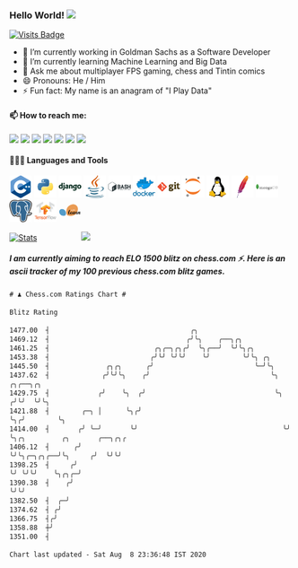   ### Hello World!  <img src="https://github.com/sciencepal/sciencepal/blob/master/Hi.gif" width="29px">
  [![Visits Badge](https://badges.pufler.dev/visits/sciencepal/sciencepal)](https://badges.pufler.dev/visits/sciencepal/sciencepal)
  
  - 🔭 I’m currently working in Goldman Sachs as a Software Developer
  - 🌱 I’m currently learning Machine Learning and Big Data
  - 💬 Ask me about multiplayer FPS gaming, chess and Tintin comics
  - 😄 Pronouns: He / Him
  - ⚡ Fun fact: My name is an anagram of "I Play Data"
  
  #### 📫 How to reach me:   
  [<img src="https://upload.wikimedia.org/wikipedia/commons/8/83/Steam_icon_logo.svg" width="3.5%"/>](https://steamcommunity.com/id/mongocds/)
  [<img src="https://github.com/sciencepal/sciencepal/blob/master/discord-round.svg" width="3.5%"/>](https://discord.gg/MnUUbHe)
  [<img src="https://img.icons8.com/color/48/000000/twitter.png" width="3.5%"/>](https://twitter.com/sciencepal)
  [<img src="https://img.icons8.com/color/48/000000/linkedin.png" width="3.5%"/>](https://www.linkedin.com/in/adityapal1/)
  [<img src="https://img.icons8.com/fluent/48/000000/facebook-new.png" width="3.5%"/>](https://www.facebook.com/sciencepal/)
  [<img src="https://img.icons8.com/fluent/48/000000/instagram-new.png" width="3.5%"/>](https://www.instagram.com/aditya_sciencepal/)
  <a href="mailto:aditya.pal.science@gmail.com"> <img src="https://img.icons8.com/fluent/48/000000/gmail.png" width="3.5%"/> </a>
  
  #### 👨🏻‍💻 Languages and Tools <br />
  <code><img height="40" src="https://raw.githubusercontent.com/github/explore/80688e429a7d4ef2fca1e82350fe8e3517d3494d/topics/cpp/cpp.png"></code>
  <code><img height="40" src="https://raw.githubusercontent.com/github/explore/80688e429a7d4ef2fca1e82350fe8e3517d3494d/topics/python/python.png"></code>
  <code><img height="40" src="https://raw.githubusercontent.com/github/explore/80688e429a7d4ef2fca1e82350fe8e3517d3494d/topics/django/django.png"></code>
  <code><img height="40" src="https://raw.githubusercontent.com/github/explore/80688e429a7d4ef2fca1e82350fe8e3517d3494d/topics/java/java.png"></code>
  <code><img height="40" src="https://raw.githubusercontent.com/github/explore/80688e429a7d4ef2fca1e82350fe8e3517d3494d/topics/bash/bash.png"></code>
  <code><img height="40" src="https://raw.githubusercontent.com/github/explore/80688e429a7d4ef2fca1e82350fe8e3517d3494d/topics/docker/docker.png"></code>
  <code><img height="40" src="https://raw.githubusercontent.com/github/explore/80688e429a7d4ef2fca1e82350fe8e3517d3494d/topics/git/git.png"></code>
  <code><img height="40" src="https://raw.githubusercontent.com/github/explore/80688e429a7d4ef2fca1e82350fe8e3517d3494d/topics/jupyter-notebook/jupyter-notebook.png"></code>
  <code><img height="40" src="https://raw.githubusercontent.com/github/explore/80688e429a7d4ef2fca1e82350fe8e3517d3494d/topics/linux/linux.png"></code>
  <code><img height="40" src="https://raw.githubusercontent.com/github/explore/80688e429a7d4ef2fca1e82350fe8e3517d3494d/topics/maven/maven.png"></code>
  <code><img height="40" src="https://raw.githubusercontent.com/github/explore/80688e429a7d4ef2fca1e82350fe8e3517d3494d/topics/mongodb/mongodb.png"></code>
  <code><img height="40" src="https://raw.githubusercontent.com/github/explore/80688e429a7d4ef2fca1e82350fe8e3517d3494d/topics/postgresql/postgresql.png"></code>
  <code><img height="40" src="https://raw.githubusercontent.com/github/explore/80688e429a7d4ef2fca1e82350fe8e3517d3494d/topics/tensorflow/tensorflow.png"></code>
  <code><img height="40" src="https://raw.githubusercontent.com/github/explore/80688e429a7d4ef2fca1e82350fe8e3517d3494d/topics/scikit-learn/scikit-learn.png"></code>
  
  [![Stats](https://github-readme-stats.vercel.app/api?username=sciencepal&show_icons=true&theme=radical)](https://github-readme-stats.vercel.app/api?username=sciencepal&show_icons=true&theme=radical)&nbsp; &nbsp; &nbsp; &nbsp; &nbsp; &nbsp; &nbsp; &nbsp; &nbsp; &nbsp; <img src="https://github.com/sciencepal/sciencepal/blob/master/saved.gif" width="195">
  
  ##### I am currently aiming to reach ELO 1500 blitz on chess.com ⚡. Here is an ascii tracker of my 100 previous chess.com blitz games.

  ```
  # ♟︎ Chess.com Ratings Chart #
  
  Blitz Rating

 1477.00  ┤                                   ╭╮
 1469.12  ┤                                  ╭╯╰╮    ╭──╮╭╮
 1461.25  ┤                          ╭╮╭─╮╭╮╭╯  ╰╮╭──╯  ╰╯╰╮╭╮
 1453.38  ┤                         ╭╯╰╯ ╰╯╰╯    ╰╯        ╰╯╰╮ ╭╮
 1445.50  ┤              ╭╮╭╮      ╭╯                         ╰─╯╰╮
 1437.62  ┤             ╭╯╰╯╰╮    ╭╯                              ╰╮    ╭╮╭──╮╭╮
 1429.75  ┤            ╭╯    ╰╮  ╭╯                                ╰╮  ╭╯╰╯  ╰╯╰╮
 1421.88  ┤        ╭─╮ │      ╰╮╭╯                                  ╰╮╭╯        ╰╮
 1414.00  ┤       ╭╯ ╰─╯       ╰╯                                    ╰╯          ╰╮╭╮         ╭╮       ╭──╮╭╮╭
 1406.12  ┤      ╭╯                                                               ╰╯╰╮╭─╮╭╮╭──╯╰╮     ╭╯  ╰╯╰╯
 1398.25  ┤     ╭╯                                                                   ╰╯ ╰╯╰╯    ╰╮╭╮╭─╯
 1390.38  ┤    ╭╯                                                                                ╰╯╰╯
 1382.50  ┤  ╭─╯
 1374.62  ┤ ╭╯
 1366.75  ┤╭╯
 1358.88  ┼╯
 1351.00  ┤

Chart last updated - Sat Aug  8 23:36:48 IST 2020  
  ```
  
